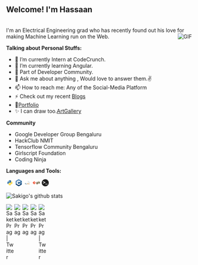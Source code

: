 <h2 style="margin:auto font:Lucida Handwriting">Welcome! I'm Hassaan</h2>

<br/>

<div style="margin:auto">
  
  <span style="font:Georgi">
  I'm an Electrical Engineering grad who has recently found out his love for making Machine Learning run on the Web.
  </span>

  <img align="right" alt="GIF" src="https://media.giphy.com/media/USV0ym3bVWQJJmNu3N/giphy.gif" />


  **Talking about Personal Stuffs:**

  - 🔭 I’m currently Intern at CodeCrunch.
  - 🌱 I’m currently learning Angular.
  - 👯 Part of Developer Community.
  - 💬 Ask me about anything , Would love to answer them.✌
  - 📫 How to reach me: Any of the Social-Media Platform 
  - ⚡ Check out my recent [Blogs](https://medium.com/@saketprag322)
  - 📝[Portfolio](https://sakigo9.github.io/MyPortfolio/)
  - ✨ I can draw too.[ArtGallery](https://www.instagram.com/finding_my.way/)



  **Community**
  - Google Developer Group Bengaluru
  - HackClub NMIT
  - Tensorflow Community Bengaluru
  - Girlscript Foundation
  - Coding Ninja

  **Languages and Tools:**


  <code><img height="20" src="https://raw.githubusercontent.com/github/explore/80688e429a7d4ef2fca1e82350fe8e3517d3494d/topics/python/python.png"></code>
  <code><img height="20" src="https://raw.githubusercontent.com/github/explore/80688e429a7d4ef2fca1e82350fe8e3517d3494d/topics/cpp/cpp.png"></code>
  <code><img height="20" src="https://raw.githubusercontent.com/github/explore/80688e429a7d4ef2fca1e82350fe8e3517d3494d/topics/mysql/mysql.png"></code>
  <code><img height="20" src="https://raw.githubusercontent.com/github/explore/80688e429a7d4ef2fca1e82350fe8e3517d3494d/topics/git/git.png"></code>
  <code><img height="20" src="https://raw.githubusercontent.com/github/explore/80688e429a7d4ef2fca1e82350fe8e3517d3494d/topics/terminal/terminal.png"></code>

  ![Sakigo's github stats](https://github-readme-stats.vercel.app/api?username=sakigo9&show_icons=true&hide_border=true)

  <a href="https://twitter.com/sakigo_09">
  <img align="left" alt="Saket Prag | Twitter" width="22px" src="https://cdn.jsdelivr.net/npm/simple-icons@v3/icons/twitter.svg" />
  </a>
  <a href="https://www.linkedin.com/in/saket-prag-31b972157/">
  <img align="left" alt="Saket Prag" width="22px" src="https://cdn.jsdelivr.net/npm/simple-icons@v3/icons/linkedin.svg" />
  </a>
  <a href="https://medium.com/@saketprag322">
  <img align="left" alt="Saket Prag" width="22px" src="https://cdn.jsdelivr.net/npm/simple-icons@v3/icons/medium.svg" />
  </a>
  <a href="https://www.instagram.com/sakigo_09/">
  <img align="left" alt="Saket Prag" width="22px" src="https://cdn.jsdelivr.net/npm/simple-icons@v3/icons/instagram.svg" />
  </a>
  <a href="https://www.youtube.com/watch?v=eXlaZbQ0TiY&t=3s">
  <img align="left" alt="Saket Prag | Twitter" width="22px" src="https://cdn.jsdelivr.net/npm/simple-icons@v3/icons/youtube.svg" />
  </a>

  </div>
